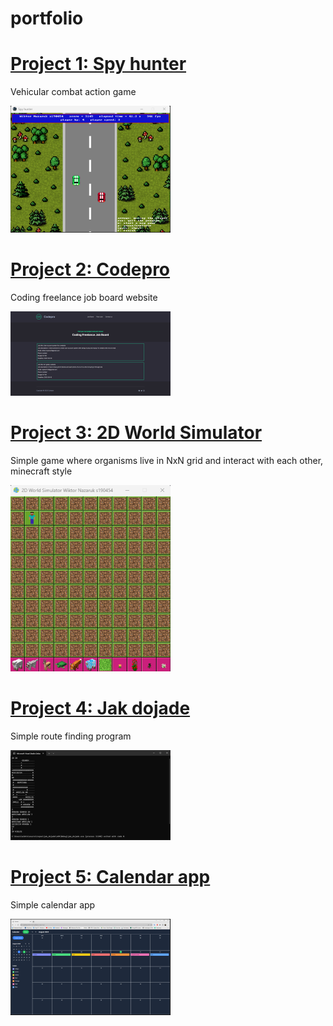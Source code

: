 # portfolio

# [Project 1: Spy hunter](https://github.com/wiktornazaruk/spy_hunter)

Vehicular combat action game

![](https://github.com/wiktornazaruk/portfolio/blob/main/img/spyhunter_preview.png)

# [Project 2: Codepro](https://www.codepro.pro/)

Coding freelance job board website

![](https://github.com/wiktornazaruk/portfolio/blob/main/img/codepro_preview.png)

# [Project 3: 2D World Simulator](https://github.com/wiktornazaruk/2D_World_Simulator_Python)

Simple game where organisms live in NxN grid and interact with each other, minecraft style

![](https://github.com/wiktornazaruk/portfolio/blob/main/img/2D_world_simulator_preview.png)

# [Project 4: Jak dojade](https://github.com/wiktornazaruk/jak_dojade)

Simple route finding program

![](https://github.com/wiktornazaruk/portfolio/blob/main/img/jak_dojade_preview.png)

# [Project 5: Calendar app](https://github.com/wiktornazaruk/calendar-app)

Simple calendar app

![](https://github.com/wiktornazaruk/portfolio/blob/main/img/calendar_preview.png)
